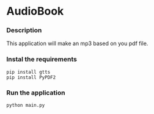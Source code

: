 # AudioBook

### Description
This application will make an mp3 based on you pdf file.

### Instal the requirements
```
pip install gtts
pip install PyPDF2
```
### Run the application
```
python main.py
```
